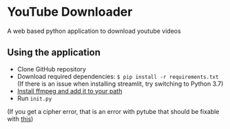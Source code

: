 # YouTube Downloader
 A web based python application to download youtube videos


## Using the application
* Clone GitHub repository
* Download required dependencies: ```$ pip install -r requirements.txt``` (If there is an issue when installing streamlit, try switching to Python 3.7)
* [Install ffmpeg and add it to your path](https://www.wikihow.com/Install-FFmpeg-on-Windows)
* Run `init.py`

(If you get a cipher error, that is an error with pytube that should be fixable with [this](https://github.com/nficano/pytube/pull/643/files))
